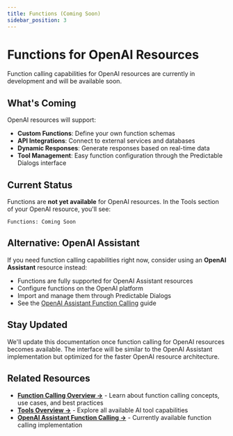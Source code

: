 ```yaml
---
title: Functions (Coming Soon)
sidebar_position: 3
---
```


# Functions for OpenAI Resources

Function calling capabilities for OpenAI resources are currently in development and will be available soon.

## What's Coming

OpenAI resources will support:
- **Custom Functions**: Define your own function schemas
- **API Integrations**: Connect to external services and databases  
- **Dynamic Responses**: Generate responses based on real-time data
- **Tool Management**: Easy function configuration through the Predictable Dialogs interface

## Current Status

Functions are **not yet available** for OpenAI resources. In the Tools section of your OpenAI resource, you'll see:

```
Functions: Coming Soon
```

## Alternative: OpenAI Assistant

If you need function calling capabilities right now, consider using an **OpenAI Assistant** resource instead:

- Functions are fully supported for OpenAI Assistant resources
- Configure functions on the OpenAI platform  
- Import and manage them through Predictable Dialogs
- See the [OpenAI Assistant Function Calling](/docs/providers/openai-assistant/function-calling) guide

## Stay Updated

We'll update this documentation once function calling for OpenAI resources becomes available. The interface will be similar to the OpenAI Assistant implementation but optimized for the faster OpenAI resource architecture.

## Related Resources

- **[Function Calling Overview →](/docs/tools/function-calling)** - Learn about function calling concepts, use cases, and best practices
- **[Tools Overview →](/docs/tools/overview)** - Explore all available AI tool capabilities  
- **[OpenAI Assistant Function Calling →](/docs/providers/openai-assistant/function-calling)** - Currently available function calling implementation